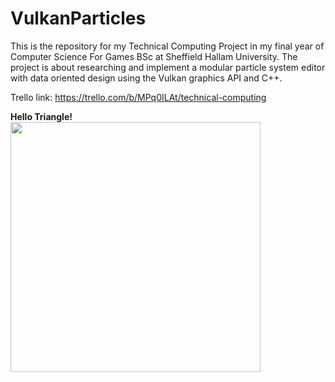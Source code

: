 # VulkanParticles

This is the repository for my Technical Computing Project in my final year of Computer Science For Games BSc at Sheffield Hallam University.
The project is about researching and implement a modular particle system editor with data oriented design using the Vulkan graphics API and C++.

Trello link: https://trello.com/b/MPq0ILAt/technical-computing

**Hello Triangle!** <br>
<img src="https://trello-attachments.s3.amazonaws.com/5fbea45c40820a7b2f14a86c/797x636/49dd1e7b405b85f74410bc870abc569c/image.png" width="400">
